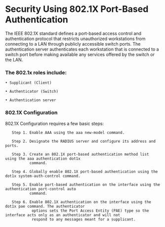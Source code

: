# Security Using 802.1X Port-Based Authentication
The IEEE 802.1X standard defines a port-based access control and authentication protocol that restricts 
unauthorized workstations from connecting to a LAN through publicly accessible switch ports. The 
authentication server authenticates each workstation that is connected to a switch port before making available 
any services offered by the switch or the LAN.


### The 802.1x roles include:

    • Supplicant (Client) 

    • Authenticator (Switch)

    • Authentication server

### 802.1X Configuration
802.1X Configuration requires a few basic steps:
    
       Step 1. Enable AAA using the aaa new-model command.
      
       Step 2. Designate the RADIUS server and configure its address and ports.
      
       Step 3. Create an 802.1X port-based authentication method list using the aaa authentication dot1x
               command.
    
       Step 4. Globally enable 802.1X port-based authentication using the dot1x system-auth-control command.
      
       Step 5. Enable port-based authentication on the interface using the authentication port-control auto
               command.
               
       Step 6. Enable 802.1X authentication on the interface using the dot1x pae command. The authenticator
                options sets the Port Access Entity (PAE) type so the interface acts only as an authenticator and will not 
                respond to any messages meant for a supplicant.
